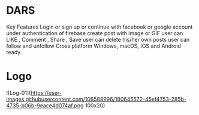 
# DARS
 
 Key Features
Login or sign up
or continue with facebook or google account under authentication of firebase
create post with image or GIF
user can LIKE , Comment , Share , Save
user can delete his/her own posts
user can follow and unfollow
Cross platform
Windows, macOS, IOS and Android ready.


# Logo
![Log-01](https://user-images.githubusercontent.com/106588996/180645572-45ef4753-285b-4735-b06b-9eace4d074af.png 100x20)
